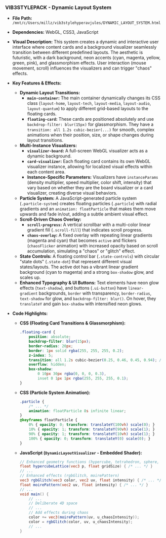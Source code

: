 
### VIB3STYLEPACK - Dynamic Layout System

*   **File Path:** `/mnt/c/Users/millz/vib3stylehyperavjules/DYNAMIC_LAYOUT_SYSTEM.html`
*   **Dependencies:** WebGL, CSS3, JavaScript
*   **Visual Description:** This system creates a dynamic and interactive user interface where content cards and a background visualizer seamlessly transition between different predefined layouts. The aesthetic is futuristic, with a dark background, neon accents (cyan, magenta, yellow, green, pink), and glassmorphism effects. User interaction (mouse movement, scroll) influences the visualizers and can trigger "chaos" effects.
*   **Key Features & Effects:**

    *   **Dynamic Layout Transitions:**
        *   **`main-container`:** The main container dynamically changes its CSS class (`layout-home`, `layout-tech`, `layout-media`, `layout-audio`, `layout-quantum`) to apply different grid-based layouts to the floating cards.
        *   **`floating-card`:** These cards are positioned absolutely and use `backdrop-filter: blur(15px)` for glassmorphism. They have a `transition: all 1.2s cubic-bezier(...)` for smooth, complex animations when their position, size, or shape changes during layout transitions.
    *   **Multi-Instance Visualizers:**
        *   **`visualizer-board`:** A full-screen WebGL visualizer acts as a dynamic background.
        *   **`card-visualizer`:** Each floating card contains its own WebGL visualizer instance, allowing for localized visual effects within each content area.
        *   **Instance-Specific Parameters:** Visualizers have `instanceParams` (density multiplier, speed multiplier, color shift, intensity) that vary based on whether they are the board visualizer or a card visualizer, creating diverse visual behaviors.
    *   **Particle System:** A JavaScript-generated particle system (`.particle-system`) creates floating particles (`.particle`) with radial gradients and an `animation: floatParticle` that makes them move upwards and fade in/out, adding a subtle ambient visual effect.
    *   **Scroll-Driven Chaos Overlay:**
        *   **`scroll-progress`:** A vertical scrollbar with a multi-color linear gradient fill (`.scroll-fill`) that indicates scroll progress.
        *   **`chaos-overlay`:** A fixed overlay with repeating linear gradients (magenta and cyan) that becomes `active` and flickers (`chaosFlicker` animation) with increased opacity based on scroll accumulation, simulating a "chaos" or "glitch" effect.
    *   **State Controls:** A floating control bar (`.state-controls`) with circular "state dots" (`.state-dot`) that represent different visual states/layouts. The active dot has a vibrant linear gradient background (cyan to magenta) and a strong `box-shadow` glow, and scales up.
    *   **Enhanced Typography & UI Buttons:** Text elements have neon glow effects (`text-shadow`), and buttons (`.ui-button`) have `linear-gradient` backgrounds, `border` with transparency, `border-radius`, `text-shadow` for glow, and `backdrop-filter: blur()`. On hover, they `translateY` and gain `box-shadow` with intensified neon glows.
*   **Code Highlights:**

    *   **CSS (Floating Card Transitions & Glassmorphism):**
        ```css
        .floating-card {
            position: absolute;
            backdrop-filter: blur(15px);
            border-radius: 20px;
            border: 1px solid rgba(255, 255, 255, 0.2);
            z-index: 5;
            transition: all 1.2s cubic-bezier(0.25, 0.46, 0.45, 0.94); /* Smooth, complex transition */
            overflow: hidden;
            box-shadow:
                0 10px 30px rgba(0, 0, 0, 0.3),
                inset 0 1px 1px rgba(255, 255, 255, 0.1);
        }
        ```

    *   **CSS (Particle System Animation):**
        ```css
        .particle {
            /* ... */
            animation: floatParticle 8s infinite linear;
        }
        @keyframes floatParticle {
            0% { opacity: 0; transform: translateY(100vh) scale(0); }
            10% { opacity: 1; transform: translateY(90vh) scale(1); }
            90% { opacity: 1; transform: translateY(10vh) scale(1); }
            100% { opacity: 0; transform: translateY(0) scale(0); }
        }
        ```

    *   **JavaScript (`DynamicLayoutVisualizer` - Embedded Shader):**
        ```glsl
        // Enhanced geometry functions (hypercube, tetrahedron, sphere, torus, wave)
        float hypercubeLattice(vec3 p, float gridSize) { /* ... */ }
        // ...
        // Enhanced effects (rgbGlitch, moirePattern)
        vec3 rgbGlitch(vec3 color, vec2 uv, float intensity) { /* ... */ }
        float moirePattern(vec2 uv, float intensity) { /* ... */ }
        // ...
        void main() {
            // ...
            // Deliberate 4D space
            // ...
            // Add effects during chaos
            color += vec3(moirePattern(uv, u_chaosIntensity));
            color = rgbGlitch(color, uv, u_chaosIntensity);
            // ...
        }
        ```
